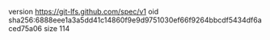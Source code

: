 version https://git-lfs.github.com/spec/v1
oid sha256:6888eee1a3a5dd41c14860f9e9d9751030ef66f9264bbcdf5434df6aced75a06
size 114
